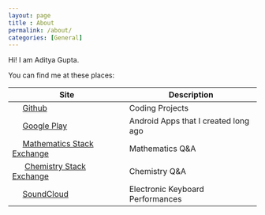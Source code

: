 ```yaml
---
layout: page
title : About
permalink: /about/
categories: [General]
---
```

Hi! I am Aditya Gupta.

You can find me at these places:

<style type="text/css">
img {
	padding-right: 5px;
	width: 16px;
	height: 16px;
}
</style>


| Site                                                         | Description                          |
| ------------------------------------------------------------ | ------------------------------------ |
| ![]({{site.url}}{{site.baseurl}}/images/github-icon.png)[Github](https://github.com/adityagupta1089/) | Coding Projects                      |
| ![]({{site.url}}{{site.baseurl}}/images/googleplay-icon.png)[Google Play](https://play.google.com/store/apps/developer?id=Aditya+Gupta) | Android Apps that I created long ago |
| ![]({{site.url}}{{site.baseurl}}/images/mse-icon.png)[Mathematics Stack Exchange](https://math.stackexchange.com/users/67609/re60k) | Mathematics Q&A                      |
| ![]({{site.url}}{{site.baseurl}}/images/cse-icon.png) [Chemistry Stack Exchange](https://chemistry.stackexchange.com/users/5531/re60k) | Chemistry Q&A                        |
| ![]({{site.url}}{{site.baseurl}}/images/soundcloud-icon.png)[SoundCloud](https://soundcloud.com/aditya-gupta-580893073) | Electronic Keyboard Performances     |
